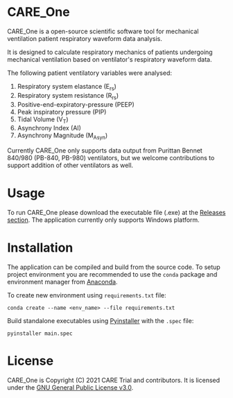 # CARE_One

CARE_One is a open-source scientific software tool for mechanical ventilation patient respiratory waveform data analysis. 

It is designed to calculate respiratory mechanics of patients undergoing mechanical ventilation based on ventilator's respiratory waveform data. 

The following patient ventilatory variables were analysed: 
1. Respiratory system elastance (E<sub>rs</sub>)
2. Respiratory system resistance (R<sub>rs</sub>)
3. Positive-end-expiratory-pressure (PEEP)
4. Peak inspiratory pressure (PIP)
5. Tidal Volume (V<sub>T</sub>)
6. Asynchrony Index (AI)
7. Asynchrony Magnitude (M<sub>Asyn</sub>) 

Currently CARE_One only supports data output from Purittan Bennet 840/980 (PB-840, PB-980) ventilators, but we welcome contributions to support addition of other ventilators as well.

# Usage

To run CARE_One please download the executable file (.exe) at the [Releases section](https://github.com/CARETrial/CARE_One/releases). The application currently only supports Windows platform. 

# Installation

The application can be compiled and build from the source code. To setup project environment you are recommended to use the `conda` package and environment manager from [Anaconda](https://www.anaconda.com/download/).
    
To create new environment using `requirements.txt` file:
    
    conda create --name <env_name> --file requirements.txt

Build standalone executables using [Pyinstaller](https://www.pyinstaller.org/) with the `.spec` file:

    pyinstaller main.spec

# License
CARE_One is Copyright (C) 2021 CARE Trial and contributors. It is licensed under the [GNU General Public License v3.0](https://www.gnu.org/licenses/gpl-3.0.en.html).